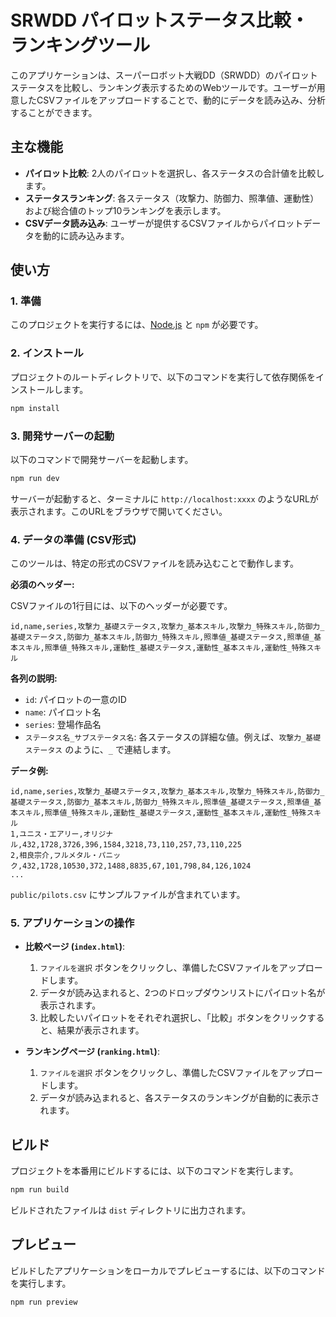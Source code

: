 # SRWDD パイロットステータス比較・ランキングツール

このアプリケーションは、スーパーロボット大戦DD（SRWDD）のパイロットステータスを比較し、ランキング表示するためのWebツールです。ユーザーが用意したCSVファイルをアップロードすることで、動的にデータを読み込み、分析することができます。

## 主な機能

-   **パイロット比較**: 2人のパイロットを選択し、各ステータスの合計値を比較します。
-   **ステータスランキング**: 各ステータス（攻撃力、防御力、照準値、運動性）および総合値のトップ10ランキングを表示します。
-   **CSVデータ読み込み**: ユーザーが提供するCSVファイルからパイロットデータを動的に読み込みます。

## 使い方

### 1. 準備

このプロジェクトを実行するには、[Node.js](https://nodejs.org/) と `npm` が必要です。

### 2. インストール

プロジェクトのルートディレクトリで、以下のコマンドを実行して依存関係をインストールします。

```bash
npm install
```

### 3. 開発サーバーの起動

以下のコマンドで開発サーバーを起動します。

```bash
npm run dev
```

サーバーが起動すると、ターミナルに `http://localhost:xxxx` のようなURLが表示されます。このURLをブラウザで開いてください。

### 4. データの準備 (CSV形式)

このツールは、特定の形式のCSVファイルを読み込むことで動作します。

**必須のヘッダー:**

CSVファイルの1行目には、以下のヘッダーが必要です。

```
id,name,series,攻撃力_基礎ステータス,攻撃力_基本スキル,攻撃力_特殊スキル,防御力_基礎ステータス,防御力_基本スキル,防御力_特殊スキル,照準値_基礎ステータス,照準値_基本スキル,照準値_特殊スキル,運動性_基礎ステータス,運動性_基本スキル,運動性_特殊スキル
```

**各列の説明:**

-   `id`: パイロットの一意のID
-   `name`: パイロット名
-   `series`: 登場作品名
-   `ステータス名_サブステータス名`: 各ステータスの詳細な値。例えば、`攻撃力_基礎ステータス` のように、`_` で連結します。

**データ例:**

```csv
id,name,series,攻撃力_基礎ステータス,攻撃力_基本スキル,攻撃力_特殊スキル,防御力_基礎ステータス,防御力_基本スキル,防御力_特殊スキル,照準値_基礎ステータス,照準値_基本スキル,照準値_特殊スキル,運動性_基礎ステータス,運動性_基本スキル,運動性_特殊スキル
1,ユニス・エアリー,オリジナル,432,1728,3726,396,1584,3218,73,110,257,73,110,225
2,相良宗介,フルメタル・パニック,432,1728,10530,372,1488,8835,67,101,798,84,126,1024
...
```

`public/pilots.csv` にサンプルファイルが含まれています。

### 5. アプリケーションの操作

-   **比較ページ (`index.html`)**:
    1.  `ファイルを選択` ボタンをクリックし、準備したCSVファイルをアップロードします。
    2.  データが読み込まれると、2つのドロップダウンリストにパイロット名が表示されます。
    3.  比較したいパイロットをそれぞれ選択し、「比較」ボタンをクリックすると、結果が表示されます。

-   **ランキングページ (`ranking.html`)**:
    1.  `ファイルを選択` ボタンをクリックし、準備したCSVファイルをアップロードします。
    2.  データが読み込まれると、各ステータスのランキングが自動的に表示されます。

## ビルド

プロジェクトを本番用にビルドするには、以下のコマンドを実行します。

```bash
npm run build
```

ビルドされたファイルは `dist` ディレクトリに出力されます。

## プレビュー

ビルドしたアプリケーションをローカルでプレビューするには、以下のコマンドを実行します。

```bash
npm run preview
```
